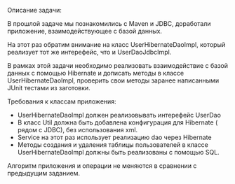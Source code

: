 Описание задачи:

В прошлой задаче мы познакомились с Maven и JDBC, доработали приложение, взаимодействующее с базой данных.

На этот раз обратим внимание на класс UserHibernateDaoImpl, который реализует тот же интерефейс, что и UserDaoJdbcImpl.

В рамках этой задачи необходимо реализовать взаимодействие с базой данных с помощью Hibernate и дописать методы в классе UserHibernateDaoImpl, проверить свои методы заранее написанными JUnit тестами из заготовки.

 
Требования к классам приложения:

- UserHibernateDaoImpl должен реализовывать интерефейс UserDao
- В класс Util должна быть добавлена конфигурация для Hibernate ( рядом с JDBC), без использования xml.
- Service на этот раз использует реализацию dao через Hibernate
- Методы создания и удаления таблицы пользователей в классе UserHibernateDaoImpl должны быть реализованы с помощью SQL.
 

Алгоритм приложения и операции не меняются в сравнении с предыдущим заданием.
